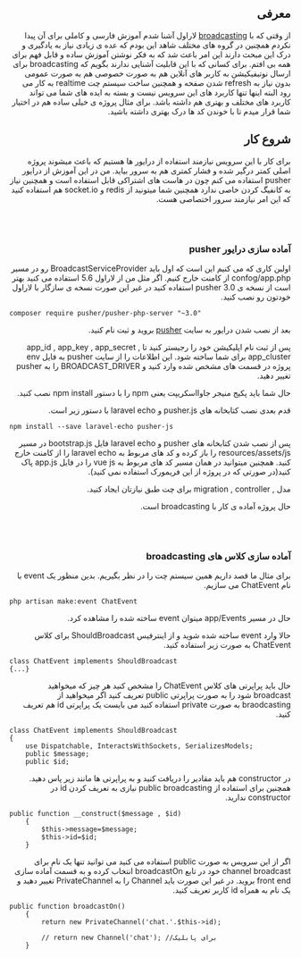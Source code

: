 <h2 dir="rtl">معرفی</h2>
<p dir="rtl">از وقتی که با <a href="https://laravel.com/docs/5.6/broadcasting">broadcasting</a> لاراول آشنا شدم آموزش فارسی و کاملی برای آن پیدا نکردم همچنین در گروه های مختلف شاهد این بودم که عده ی زیادی نیاز به یادگیری و درک این مبحث دارند این امر باعث شد که به فکر نوشتن آموزش ساده و قابل فهم برای همه بی افتم.
برای کسانی که با این قابلیت آشنایی ندارند بگویم که broadcasting برای ارسال نوتیفیکیشن به کاربر های آنلاین هم به صورت خصوصی هم به صورت عمومی بدون نیاز به refresh شدن صفحه و همچنین ساخت سیستم چت realtime به کار می رود البته اینها تنها کاربرد های این سرویس نیست و بسته به ایده های شما می تواند کاربرد های مختلف و بهتری هم داشته باشد.
برای مثال پروژه ی خیلی ساده هم در اختیار شما قرار میدم تا با خوندن کد ها درک بهتری داشته باشید.</p>

<h2 dir="rtl">شروع کار</h2>
<p dir="rtl">برای کار با این سرویس نیازمند استفاده از درایور ها هستیم که باعث میشوند پروژه اصلی کمتر درگیر شده و فشار کمتری هم به سرور بیاید.
من در این آموزش از درایور pusher استفاده می کنم چون در هاست های اشتراکی قابل استفاده است و همچنین نیاز به کانفیگ کردن خاصی ندارد همچنین شما میتونید از redis و socket.io هم استفاده کنید که این امر نیازمند سرور اختصاصی هست.</p>

<br><br>

<h3 dir="rtl">آماده سازی درایور pusher</h3>

<p dir="rtl">
    اولین کاری که می کنیم این است که اول باید BroadcastServiceProvider رو در مسیر confog/app.php از کامنت خارج کنیم.
اگر مثل من از لاراول 5.6 استفاده می کنید بهتر است از نسخه ی pusher 3.0 استفاده کنید در غیر این صورت نسخه ی سازگار با لاراول خودتون رو نصب کنید.
</p>

```
composer require pusher/pusher-php-server "~3.0"
```

<p dir="rtl">
    بعد از نصب شدن درایور به سایت <a href="https://pusher.com/">pusher</a> بروید و ثبت نام کنید.
</p>

<p dir="rtl">
    پس از ثبت نام اپلیکیشن خود را رجیستر کنید تا app_id , app_key , app_secret , app_cluster برای شما ساخته شود.
این اطلاعات را از سایت pusher به فایل env پروژه در قسمت های مشخص شده وارد کنید و BROADCAST_DRIVER را به pusher تغییر دهید.
</p>

<p dir="rtl">
    حال شما باید پکیج منیجر جاوااسکریپت یعنی npm را با دستور npm install نصب کنید.
</p>


<p dir="rtl">
   قدم بعدی نصب کتابخانه های pusher.js و laravel echo با دستور زیر است.
</p>

```
npm install --save laravel-echo pusher-js
```
<p dir="rtl">
    پس از نصب شدن کتابخانه های pusher و laravel echo فایل bootstrap.js در مسیر resources/assets/js را باز کرده و کد های مربوط به laravel echo را از کامنت خارج کنید. همچنین میتوانید در همان مسیر کد های مربوط به vue js را در فایل app.js پاک کنید(در صورتی که در پروژه از این فریمورک استفاده نمی کنید).
</p>


<p dir="rtl">
    مدل  , migration , controller برای چت طبق نیازتان ایجاد کنید.
</p>


<p dir="rtl">
    حال پروژه آماده ی کار با broadcasting است.
</p>

<br><br>

<h3 dir="rtl">آماده سازی کلاس های broadcasting</h3>

<p dir="rtl">
    برای مثال ما قصد داریم همین سیستم چت را در نظر بگیریم. بدین منظور یک event با نام ChatEvent می سازیم.
</p>

```
php artisan make:event ChatEvent
```

<p dir="rtl">
    حال در مسیر app/Events میتوان event ساخته شده را مشاهده کرد.
</p>


<p dir="rtl">
    حالا وارد event ساخته شده شوید و از اینترفیس ShouldBroadcast برای کلاس ChatEvent به صورت زیر استفاده کنید.
</p>

```
class ChatEvent implements ShouldBroadcast
{...}
```

<p dir="rtl">
    حال باید پراپرتی های کلاس ChatEvent را مشخص کنید هر چیز که میخواهید broadcast شود را به صورت پراپرتی public تعریف کنید اگر میخواهید از braodcasting به صورت private استفاده کنید می بایست یک پراپرتی id هم تعریف کنید.
</p>

```
class ChatEvent implements ShouldBroadcast
{
    use Dispatchable, InteractsWithSockets, SerializesModels;
    public $message;
    public $id;
```

<p dir="rtl">
    در constructor هم باید مقادیر را دریافت کنید و به پراپرتی ها مانند زیر پاس دهید. همچنین برای استفاده از public broadcasting نیازی به تعریف کردن id در constructor ندارید.
</p>

```
public function __construct($message , $id)
    {
        $this->message=$message;
        $this->id=$id;
    }
```

<p dir="rtl">
    اگر از این سرویس به صورت public استفاده می کنید می توانید تنها یک نام برای channel broadcast خود در تابع broadcastOn انتخاب کرده و به قسمت آماده سازی front end بروید. در غیر این صورت باید Channel را به PrivateChannel تغییر دهید و یک نام به همراه id کاربر تعریف کنید.
</p>

```
public function broadcastOn()
    {
        return new PrivateChannel('chat.'.$this->id);
        
        // return new Channel('chat'); //برای پابلیک
    }
```
